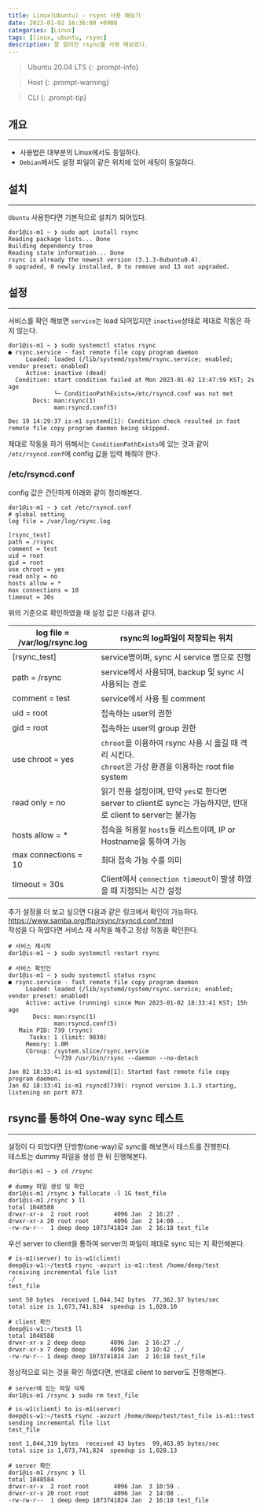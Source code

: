 ```yaml
---
title: Linux(Ubuntu) - rsync 사용 해보기
date: 2023-01-02 16:36:00 +0900
categories: [Linux]
tags: [linux, ubuntu, rsync]
description: 잘 알려진 rsync를 사용 해보았다.
---
```


>Ubuntu 20.04 LTS
{: .prompt-info}

>Host
{: .prompt-warning}

>CLI
{: .prompt-tip}

## 개요
---

* 사용법은 대부분의 Linux에서도 동일하다.
* `Debian`에서도 설정 파일이 같은 위치에 있어 세팅이 동일하다.

## 설치
---

`Ubuntu` 사용한다면 기본적으로 설치가 되어있다.

```shell
dor1@is-m1 ~ ❯ sudo apt install rsync
Reading package lists... Done
Building dependency tree
Reading state information... Done
rsync is already the newest version (3.1.3-8ubuntu0.4).
0 upgraded, 0 newly installed, 0 to remove and 13 not upgraded.
```

## 설정
---

서비스를 확인 해보면 `service`는 load 되어있지만 `inactive`상태로 제대로 작동은 하지 않는다.

```shell
dor1@is-m1 ~ ❯ sudo systemctl status rsync
● rsync.service - fast remote file copy program daemon
     Loaded: loaded (/lib/systemd/system/rsync.service; enabled; vendor preset: enabled)
     Active: inactive (dead)
  Condition: start condition failed at Mon 2023-01-02 13:47:59 KST; 2s ago
             └─ ConditionPathExists=/etc/rsyncd.conf was not met
       Docs: man:rsync(1)
             man:rsyncd.conf(5)

Dec 19 14:29:37 is-m1 systemd[1]: Condition check resulted in fast remote file copy program daemon being skipped.
```

제대로 작동을 하기 위해서는 `ConditionPathExists`에 있는 것과 같이 `/etc/rsyncd.conf`에 config 값을 입력 해줘야 한다.

### /etc/rsyncd.conf

config 값은 간단하게 아래와 같이 정리해본다.

```shell
dor1@is-m1 ~ ❯ cat /etc/rsyncd.conf
# global setting
log file = /var/log/rsync.log

[rsync_test]
path = /rsync
comment = test
uid = root
gid = root
use chroot = yes
read only = no
hosts allow = *
max connections = 10
timeout = 30s
```

위의 기준으로 확인하였을 때 설정 값은 다음과 같다.

| log file = /var/log/rsync.log | rsync의 log파일이 저장되는 위치                                                                                |
| ----------------------------- | -------------------------------------------------------------------------------------------------------------- |
| \[rsync_test\]                | service명이며, sync 시 service 명으로 진행                                                                     |
| path = /rsync                 | service에서 사용되며, backup 및 sync 시 사용되는 경로                                                          |
| comment = test                | service에서 사용 될 comment                                                                                    |
| uid = root                    | 접속하는 user의 권한                                                                                           |
| gid = root                    | 접속하는 user의 group  권한                                                                                    |
| use chroot = yes              | `chroot`을 이용하여 rsync 사용 시 옮길 때 격리 시킨다.<br>`chroot`은 가상 환경을 이용하는 root file system     |
| read only = no                | 읽기 전용 설정이며, 만약 `yes`로 한다면 server to client로 sync는 가능하지만, 반대로 client to server는 불가능 |
| hosts allow = \*              | 접속을 허용할 `hosts`들 리스트이며, IP or Hostname을 통하여 가능                                               |
| max connections = 10          | 최대 접속 가능 수를 의미                                                                                       |
| timeout = 30s                 | Client에서 `connection timeout`이 발생 하였을 때 지정되는 시간 설정                                            |

추가 설정을 더 보고 싶으면 다음과 같은 링크에서 확인이 가능하다.  
<https://www.samba.org/ftp/rsync/rsyncd.conf.html>  
작성을 다 하였다면 서비스 재 시작을 해주고 정상 작동을 확인한다.

```shell
# 서비스 재시작
dor1@is-m1 ~ ❯ sudo systemctl restart rsync

# 서비스 확인인
dor1@is-m1 ~ ❯ sudo systemctl status rsync
● rsync.service - fast remote file copy program daemon
     Loaded: loaded (/lib/systemd/system/rsync.service; enabled; vendor preset: enabled)
     Active: active (running) since Mon 2023-01-02 18:33:41 KST; 15h ago
       Docs: man:rsync(1)
             man:rsyncd.conf(5)
   Main PID: 739 (rsync)
      Tasks: 1 (limit: 9830)
     Memory: 1.0M
     CGroup: /system.slice/rsync.service
             └─739 /usr/bin/rsync --daemon --no-detach

Jan 02 18:33:41 is-m1 systemd[1]: Started fast remote file copy program daemon.
Jan 02 18:33:41 is-m1 rsyncd[739]: rsyncd version 3.1.3 starting, listening on port 873
```

## rsync를 통하여 One-way sync 테스트
---

설정이 다 되었다면 단방향(one-way)로 sync를 해보면서 테스트를 진행한다.  
테스트는 dummy 파일을 생성 한 뒤 진행해본다.

```shell
dor1@is-m1 ~ ❯ cd /rsync

# dummy 파일 생성 및 확인
dor1@is-m1 /rsync ❯ fallocate -l 1G test_file
dor1@is-m1 /rsync ❯ ll
total 1048588
drwxr-xr-x  2 root root       4096 Jan  2 16:27 .
drwxr-xr-x 20 root root       4096 Jan  2 14:08 ..
-rw-rw-r--  1 deep deep 1073741824 Jan  2 16:18 test_file
```

우선 server to client을 통하여 server의 파일이 제대로 sync 되는 지 확인해본다.

```shell
# is-m1(server) to is-w1(client)
deep@is-w1:~/test$ rsync -avzurt is-m1::test /home/deep/test
receiving incremental file list
./
test_file

sent 50 bytes  received 1,044,342 bytes  77,362.37 bytes/sec
total size is 1,073,741,824  speedup is 1,028.10

# client 확인
deep@is-w1:~/test$ ll
total 1048588
drwxr-xr-x 2 deep deep       4096 Jan  2 16:27 ./
drwxr-xr-x 7 deep deep       4096 Jan  3 10:42 ../
-rw-rw-r-- 1 deep deep 1073741824 Jan  2 16:18 test_file
```

정상적으로 되는 것을 확인 하였다면, 반대로 client to server도 진행해본다.

```shell
# server에 있는 파일 삭제
dor1@is-m1 /rsync ❯ sudo rm test_file

# is-w1(client) to is-m1(server)
deep@is-w1:~/test$ rsync -avzurt /home/deep/test/test_file is-m1::test
sending incremental file list
test_file

sent 1,044,319 bytes  received 43 bytes  99,463.05 bytes/sec
total size is 1,073,741,824  speedup is 1,028.13

# server 확인
dor1@is-m1 /rsync ❯ ll
total 1048584
drwxr-xr-x  2 root root       4096 Jan  3 10:59 .
drwxr-xr-x 20 root root       4096 Jan  2 14:08 ..
-rw-rw-r--  1 deep deep 1073741824 Jan  2 16:18 test_file
```